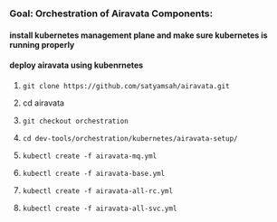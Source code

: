 ### Goal: Orchestration of Airavata Components:



#### install kubernetes management plane and make sure kubernetes is running properly


#### deploy airavata using kubenrnetes

1) `git clone https://github.com/satyamsah/airavata.git`

2) cd airavata

2) `git checkout orchestration`

3) `cd dev-tools/orchestration/kubernetes/airavata-setup/`

4) `kubectl create -f airavata-mq.yml`

5) `kubectl create -f airavata-base.yml`

5) `kubectl create -f airavata-all-rc.yml`

5) `kubectl create -f airavata-all-svc.yml`
